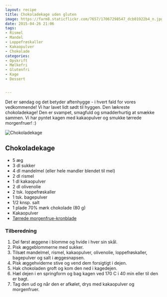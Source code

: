```yaml
---
layout: recipe
title: Chokoladekage uden gluten
image: https://farm8.staticflickr.com/7657/17067298547_dcb01922b4_n.jpg
date: 2015-04-26 21:06
tags:
- Rismel
- Mandel
- Loppefrøskaller
- Kakaopulver
- Chokolade
categories:
- Opskrift
- Mælkefri
- Glutenfri
- Kage
- Dessert


---
```


Det er søndag og det betyder aftenhygge - i hvert fald for vores vedkommende! Vi har lavet lidt sødt til hyggen. Den lækreste chokoladekage! Den er svampet, smagfuld og smadderhurtig at smække sammen. Vi har pyntet kagen med kakaopulver og smukke tørrede morgenfruer! :)

![Chokoladekage](https://farm8.staticflickr.com/7657/17067298547_dcb01922b4_z.jpg) 




## Chokoladekage
- 5 æg
- 3 dl sukker
- 4 dl mandelmel (eller hele mandler blendet til mel)
- 2 dl rismel
- 1 dl kakaopulver
- 2 dl olivenolie
- 2 tsk. loppefrøskaller
- 1 tsk. bagepulver
- 1/2 knsp. salt
- 1 plade 70% mørk chokolade (80 g) 
- Kakaopulver
- [Tørrede morgenfrue-kronblade](http://info.nyborggaard.dk/morgenfrue.php)


### Tilberedning
1. Del først æggene i blomme og hvide i hver sin skål. 
2. Pisk æggeblommerne med sukker.
3. Tilsæt mandelmel, rismel, kakaopulver, olivenolie, loppefrøskaller, bagepulver og salt i æggesnapsen.
4. Pisk æggehviderne stive og vend dem forsigtigt i dejen.
5. Hak chokoladen groft og kom den ned i kagedejen.
6. Hæl dejen i en springform og bag kagen ved 170 C i 40 min eller til den er bagt.
7. Tag den ud og når den er afkølet, drys med kakaopulver og morgenfruer.


















